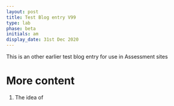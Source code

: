 ```yaml
---
layout: post
title: Test Blog entry V99
type: lab
phase: beta
initials: am
display_date: 31st Dec 2020
---
```


This is an other earlier  test blog entry for use in Assessment sites

<!--more-->


# More content

1. The idea of
